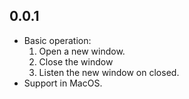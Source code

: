 ## 0.0.1

* Basic operation:
  1. Open a new window.
  2. Close the window
  3. Listen the new window on closed.
* Support in MacOS.
